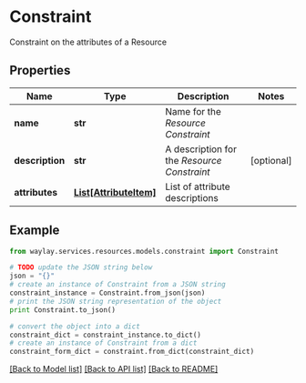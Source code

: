 # Constraint

Constraint on the attributes of a Resource

## Properties

Name | Type | Description | Notes
------------ | ------------- | ------------- | -------------
**name** | **str** | Name for the _Resource Constraint_ | 
**description** | **str** | A description for the _Resource Constraint_ | [optional] 
**attributes** | [**List[AttributeItem]**](AttributeItem.md) | List of attribute descriptions | 

## Example

```python
from waylay.services.resources.models.constraint import Constraint

# TODO update the JSON string below
json = "{}"
# create an instance of Constraint from a JSON string
constraint_instance = Constraint.from_json(json)
# print the JSON string representation of the object
print Constraint.to_json()

# convert the object into a dict
constraint_dict = constraint_instance.to_dict()
# create an instance of Constraint from a dict
constraint_form_dict = constraint.from_dict(constraint_dict)
```
[[Back to Model list]](../README.md#documentation-for-models) [[Back to API list]](../README.md#documentation-for-api-endpoints) [[Back to README]](../README.md)



